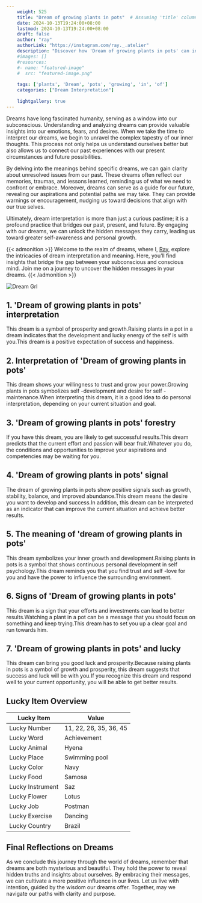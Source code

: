 ```yaml
---
    weight: 525
    title: "Dream of growing plants in pots"  # Assuming 'title' column exists
    date: 2024-10-13T19:24:00+08:00
    lastmod: 2024-10-13T19:24:00+08:00
    draft: false
    author: "ray"
    authorLink: "https://instagram.com/ray._.atelier"
    description: "Discover how 'Dream of growing plants in pots' can interpret your future and uncover its significant meanings in your life."
    #images: []
    #resources:
    #- name: "featured-image"
    #  src: "featured-image.png"
    
    tags: ['plants', 'Dream', 'pots', 'growing', 'in', 'of']
    categories: ["Dream Interpretation"]
    
    lightgallery: true
---
```

    
Dreams have long fascinated humanity, serving as a window into our subconscious. Understanding and analyzing dreams can provide valuable insights into our emotions, fears, and desires. When we take the time to interpret our dreams, we begin to unravel the complex tapestry of our inner thoughts. This process not only helps us understand ourselves better but also allows us to connect our past experiences with our present circumstances and future possibilities.

By delving into the meanings behind specific dreams, we can gain clarity about unresolved issues from our past. These dreams often reflect our memories, traumas, and lessons learned, reminding us of what we need to confront or embrace. Moreover, dreams can serve as a guide for our future, revealing our aspirations and potential paths we may take. They can provide warnings or encouragement, nudging us toward decisions that align with our true selves.

Ultimately, dream interpretation is more than just a curious pastime; it is a profound practice that bridges our past, present, and future. By engaging with our dreams, we can unlock the hidden messages they carry, leading us toward greater self-awareness and personal growth.

{{< admonition >}}
Welcome to the realm of dreams, where I, [Ray](https://instagram.com/ray._.atelier), explore the intricacies of dream interpretation and meaning. Here, you’ll find insights that bridge the gap between your subconscious and conscious mind. Join me on a journey to uncover the hidden messages in your dreams.
{{< /admonition >}}

![Dream Grl](https://cdn.pixabay.com/photo/2017/11/02/03/35/gothic-2910057_1280.jpg "Dream Grl")

## 1. 'Dream of growing plants in pots' interpretation
This dream is a symbol of prosperity and growth.Raising plants in a pot in a dream indicates that the development and lucky energy of the self is with you.This dream is a positive expectation of success and happiness.

## 2. Interpretation of 'Dream of growing plants in pots'
This dream shows your willingness to trust and grow your power.Growing plants in pots symbolizes self -development and desire for self -maintenance.When interpreting this dream, it is a good idea to do personal interpretation, depending on your current situation and goal.

## 3. 'Dream of growing plants in pots' forestry
If you have this dream, you are likely to get successful results.This dream predicts that the current effort and passion will bear fruit.Whatever you do, the conditions and opportunities to improve your aspirations and competencies may be waiting for you.

## 4. 'Dream of growing plants in pots' signal
The dream of growing plants in pots show positive signals such as growth, stability, balance, and improved abundance.This dream means the desire you want to develop and success.In addition, this dream can be interpreted as an indicator that can improve the current situation and achieve better results.

## 5. The meaning of 'dream of growing plants in pots'
This dream symbolizes your inner growth and development.Raising plants in pots is a symbol that shows continuous personal development in self psychology.This dream reminds you that you find trust and self -love for you and have the power to influence the surrounding environment.

## 6. Signs of 'Dream of growing plants in pots'
This dream is a sign that your efforts and investments can lead to better results.Watching a plant in a pot can be a message that you should focus on something and keep trying.This dream has to set you up a clear goal and run towards him.

## 7. 'Dream of growing plants in pots' and lucky
This dream can bring you good luck and prosperity.Because raising plants in pots is a symbol of growth and prosperity, this dream suggests that success and luck will be with you.If you recognize this dream and respond well to your current opportunity, you will be able to get better results.

## Lucky Item Overview
| Lucky Item          | Value              |
|---------------|--------------------|
| Lucky Number        | 11, 22, 26, 35, 36, 45  |
| Lucky Word          | Achievement |
| Lucky Animal        | Hyena |
| Lucky Place         | Swimming pool     |
| Lucky Color         | Navy     |
| Lucky Food          | Samosa      |
| Lucky Instrument    | Saz |
| Lucky Flower        | Lotus    |
| Lucky Job           | Postman       |
| Lucky Exercise      | Dancing  |
| Lucky Country       | Brazil    |


##  Final Reflections on Dreams

As we conclude this journey through the world of dreams, remember that dreams are both mysterious and beautiful. They hold the power to reveal hidden truths and insights about ourselves. By embracing their messages, we can cultivate a more positive influence in our lives. Let us live with intention, guided by the wisdom our dreams offer. Together, may we navigate our paths with clarity and purpose.

